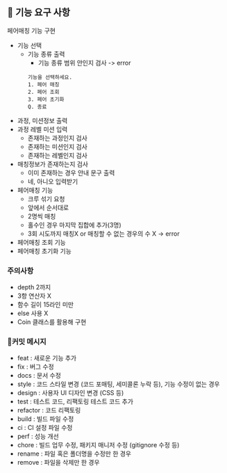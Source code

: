 ## 🚀 기능 요구 사항
페어매칭 기능 구현

* 기능 선택
  * 기능 종류 출력
    * 기능 종류 범위 안인지 검사 -> error
    ```
    기능을 선택하세요.
    1. 페어 매칭
    2. 페어 조회
    3. 페어 초기화
    Q. 종료
    ```
* 과정, 미션정보 출력
* 과정 레벨 미션 입력
  * 존재하는 과정인지 검사
  * 존재하는 미션인지 검사
  * 존재하는 레벨인지 검사
* 매칭정보가 존재하는지 검사
  * 이미 존재하는 경우 안내 문구 출력
  * 네, 아니오 입력받기
* 페어매칭 기능
  * 크루 섞기 요청
  * 앞에서 순서대로
  * 2명씩 매칭
  * 홀수인 경우 마지막 집합에 추가(3명)
  * 3회 시도까지 매칭X or 매칭할 수 없는 경우의 수 X -> error
* 페어매칭 조회 기능
* 페어매칭 초기화 기능

### 주의사항
* depth 2까지
* 3항 연산자 X
* 함수 길이 15라인 미만
* else 사용 X
* Coin 클래스를 활용해 구현

### 📝커밋 메시지
* feat : 새로운 기능 추가
* fix : 버그 수정
* docs : 문서 수정
* style : 코드 스타일 변경 (코드 포매팅, 세미콜론 누락 등), 기능 수정이 없는 경우
* design : 사용자 UI 디자인 변경 (CSS 등)
* test : 테스트 코드, 리팩토링 테스트 코드 추가
* refactor : 코드 리팩토링
* build	: 빌드 파일 수정
* ci : CI 설정 파일 수정
* perf : 성능 개선
* chore	: 빌드 업무 수정, 패키지 매니저 수정 (gitignore 수정 등)
* rename : 파일 혹은 폴더명을 수정만 한 경우
* remove : 파일을 삭제만 한 경우